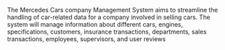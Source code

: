 The Mercedes Cars company Management System aims to streamline the handling of car-related data for a company involved in selling cars. The system will manage information about different cars, engines, specifications, customers, insurance transactions, departments, sales transactions, employees, supervisors, and user reviews
